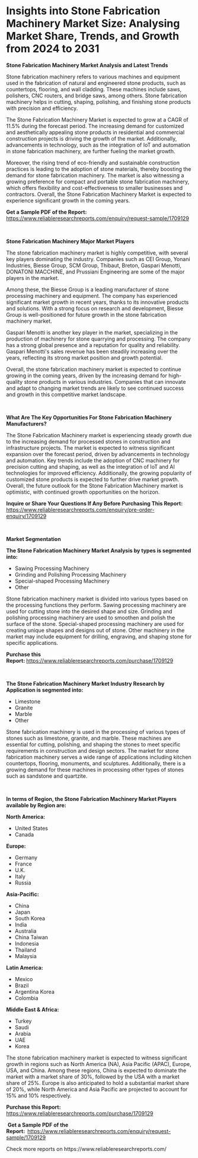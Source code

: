 <p><h1>Insights into Stone Fabrication Machinery Market Size: Analysing Market Share, Trends, and Growth from 2024 to 2031</h1></p><p><strong>Stone Fabrication Machinery Market Analysis and Latest Trends</strong></p>
<p><p>Stone fabrication machinery refers to various machines and equipment used in the fabrication of natural and engineered stone products, such as countertops, flooring, and wall cladding. These machines include saws, polishers, CNC routers, and bridge saws, among others. Stone fabrication machinery helps in cutting, shaping, polishing, and finishing stone products with precision and efficiency.</p><p>The Stone Fabrication Machinery Market is expected to grow at a CAGR of 11.5% during the forecast period. The increasing demand for customized and aesthetically appealing stone products in residential and commercial construction projects is driving the growth of the market. Additionally, advancements in technology, such as the integration of IoT and automation in stone fabrication machinery, are further fueling the market growth.</p><p>Moreover, the rising trend of eco-friendly and sustainable construction practices is leading to the adoption of stone materials, thereby boosting the demand for stone fabrication machinery. The market is also witnessing a growing preference for compact and portable stone fabrication machinery, which offers flexibility and cost-effectiveness to smaller businesses and contractors. Overall, the Stone Fabrication Machinery Market is expected to experience significant growth in the coming years.</p></p>
<p><strong>Get a Sample PDF of the Report:&nbsp;</strong> <a href="https://www.reliableresearchreports.com/enquiry/request-sample/1709129">https://www.reliableresearchreports.com/enquiry/request-sample/1709129</a></p>
<p>&nbsp;</p>
<p><strong>Stone Fabrication Machinery Major Market Players</strong></p>
<p><p>The stone fabrication machinery market is highly competitive, with several key players dominating the industry. Companies such as CEI Group, Yonani Industries, Biesse Group, SCM Group, Thibaut, Breton, Gaspari Menotti, DONATONI MACCHINE, and Prussiani Engineering are some of the major players in the market.</p><p>Among these, the Biesse Group is a leading manufacturer of stone processing machinery and equipment. The company has experienced significant market growth in recent years, thanks to its innovative products and solutions. With a strong focus on research and development, Biesse Group is well-positioned for future growth in the stone fabrication machinery market.</p><p>Gaspari Menotti is another key player in the market, specializing in the production of machinery for stone quarrying and processing. The company has a strong global presence and a reputation for quality and reliability. Gaspari Menotti's sales revenue has been steadily increasing over the years, reflecting its strong market position and growth potential.</p><p>Overall, the stone fabrication machinery market is expected to continue growing in the coming years, driven by the increasing demand for high-quality stone products in various industries. Companies that can innovate and adapt to changing market trends are likely to see continued success and growth in this competitive market landscape.</p></p>
<p>&nbsp;</p>
<p><strong>What Are The Key Opportunities For Stone Fabrication Machinery Manufacturers?</strong></p>
<p><p>The Stone Fabrication Machinery market is experiencing steady growth due to the increasing demand for processed stones in construction and infrastructure projects. The market is expected to witness significant expansion over the forecast period, driven by advancements in technology and automation. Key trends include the adoption of CNC machinery for precision cutting and shaping, as well as the integration of IoT and AI technologies for improved efficiency. Additionally, the growing popularity of customized stone products is expected to further drive market growth. Overall, the future outlook for the Stone Fabrication Machinery market is optimistic, with continued growth opportunities on the horizon.</p></p>
<p><strong>Inquire or Share Your Questions If Any Before Purchasing This Report:</strong> <a href="https://www.reliableresearchreports.com/enquiry/pre-order-enquiry/1709129">https://www.reliableresearchreports.com/enquiry/pre-order-enquiry/1709129</a></p>
<p>&nbsp;</p>
<p><strong>Market Segmentation</strong></p>
<p><strong>The Stone Fabrication Machinery Market Analysis by types is segmented into:</strong></p>
<p><ul><li>Sawing Processing Machinery</li><li>Grinding and Polishing Processing Machinery</li><li>Special-shaped Processing Machinery</li><li>Other</li></ul></p>
<p><p>Stone fabrication machinery market is divided into various types based on the processing functions they perform. Sawing processing machinery are used for cutting stone into the desired shape and size. Grinding and polishing processing machinery are used to smoothen and polish the surface of the stone. Special-shaped processing machinery are used for creating unique shapes and designs out of stone. Other machinery in the market may include equipment for drilling, engraving, and shaping stone for specific applications.</p></p>
<p><strong>Purchase this Report:&nbsp;</strong><a href="https://www.reliableresearchreports.com/purchase/1709129">https://www.reliableresearchreports.com/purchase/1709129</a></p>
<p>&nbsp;</p>
<p><strong>The Stone Fabrication Machinery Market Industry Research by Application is segmented into:</strong></p>
<p><ul><li>Limestone</li><li>Granite</li><li>Marble</li><li>Other</li></ul></p>
<p><p>Stone fabrication machinery is used in the processing of various types of stones such as limestone, granite, and marble. These machines are essential for cutting, polishing, and shaping the stones to meet specific requirements in construction and design sectors. The market for stone fabrication machinery serves a wide range of applications including kitchen countertops, flooring, monuments, and sculptures. Additionally, there is a growing demand for these machines in processing other types of stones such as sandstone and quartzite.</p></p>
<p>&nbsp;</p>
<p><strong>In terms of Region, the Stone Fabrication Machinery Market Players available by Region are:</strong></p>
<p>
    <p> <strong> North America: </strong>
        <ul>
            <li>United States</li>
            <li>Canada</li>
        </ul>
        </p> 
    <p> <strong> Europe: </strong>
        <ul>
            <li>Germany</li>
            <li>France</li>
            <li>U.K.</li>
            <li>Italy</li>
            <li>Russia</li>
        </ul>
        </p> 
    <p> <strong> Asia-Pacific: </strong>
        <ul>
            <li>China</li>
            <li>Japan</li>
            <li>South Korea</li>
            <li>India</li>
            <li>Australia</li>
            <li>China Taiwan</li>
            <li>Indonesia</li>
            <li>Thailand</li>
            <li>Malaysia</li>
        </ul>
        </p> 
    <p> <strong> Latin America: </strong>
        <ul>
            <li>Mexico</li>
            <li>Brazil</li>
            <li>Argentina Korea</li>
            <li>Colombia</li>
        </ul>
        </p> 
    <p> <strong> Middle East & Africa: </strong>
        <ul>
            <li>Turkey</li>
            <li>Saudi</li>
            <li>Arabia</li>
            <li>UAE</li>
            <li>Korea</li>
        </ul>
    </p>
    </p>
<p><p>The stone fabrication machinery market is expected to witness significant growth in regions such as North America (NA), Asia Pacific (APAC), Europe, USA, and China. Among these regions, China is expected to dominate the market with a market share of 30%, followed by the USA with a market share of 25%. Europe is also anticipated to hold a substantial market share of 20%, while North America and Asia Pacific are projected to account for 15% and 10% respectively.</p></p>
<p><strong>Purchase this Report: </strong><a href="https://www.reliableresearchreports.com/purchase/1709129">https://www.reliableresearchreports.com/purchase/1709129</a></p>
<p>&nbsp;<strong>Get a Sample PDF of the Report:&nbsp;&nbsp;</strong><a href="https://www.reliableresearchreports.com/enquiry/request-sample/1709129">https://www.reliableresearchreports.com/enquiry/request-sample/1709129</a></p>
<p><strong></strong></p>
<p>Check more reports on https://www.reliableresearchreports.com/</p>